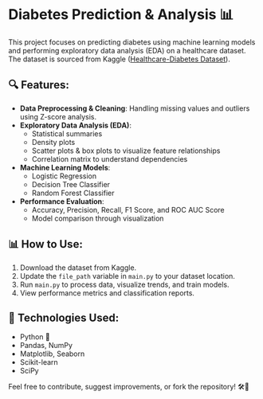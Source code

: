 # Diabetes Prediction & Analysis 📊

This project focuses on predicting diabetes using machine learning models and performing exploratory data analysis (EDA) on a healthcare dataset. The dataset is sourced from Kaggle ([Healthcare-Diabetes Dataset](https://www.kaggle.com/datasets/nanditapore/healthcare-diabetes/data)).

## 🔍 Features:
- **Data Preprocessing & Cleaning**: Handling missing values and outliers using Z-score analysis.
- **Exploratory Data Analysis (EDA)**:
  - Statistical summaries
  - Density plots
  - Scatter plots & box plots to visualize feature relationships
  - Correlation matrix to understand dependencies
- **Machine Learning Models**:
  - Logistic Regression
  - Decision Tree Classifier
  - Random Forest Classifier
- **Performance Evaluation**:
  - Accuracy, Precision, Recall, F1 Score, and ROC AUC Score
  - Model comparison through visualization

## 📊 How to Use:
1. Download the dataset from Kaggle.
2. Update the `file_path` variable in `main.py` to your dataset location.
3. Run `main.py` to process data, visualize trends, and train models.
4. View performance metrics and classification reports.

## 🚀 Technologies Used:
- Python 🐍
- Pandas, NumPy
- Matplotlib, Seaborn
- Scikit-learn
- SciPy

Feel free to contribute, suggest improvements, or fork the repository! 🛠️🔬
